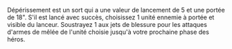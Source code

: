 Dépérissement  est un sort qui a une valeur de lancement de 5 et une portée de 18". S'il est lancé avec succès, choisissez 1 unité ennemie à portée et visible du lanceur. Soustrayez 1 aux jets de blessure pour les attaques d'armes de mêlée de l'unité choisie jusqu'à votre prochaine phase des héros.